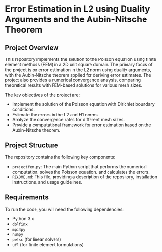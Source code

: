 # Error Estimation in L2 using Duality Arguments and the Aubin-Nitsche Theorem

## Project Overview

This repository implements the solution to the Poisson equation using finite element methods (FEM) in a 2D unit square domain. The primary focus of the project is on error estimation in the L2 norm using duality arguments, with the Aubin-Nitsche theorem applied for deriving error estimates. The project also provides a numerical convergence analysis, comparing theoretical results with FEM-based solutions for various mesh sizes.

The key objectives of the project are:

- Implement the solution of the Poisson equation with Dirichlet boundary conditions.
- Estimate the errors in the L2 and H1 norms.
- Analyze the convergence rates for different mesh sizes.
- Provide a computational framework for error estimation based on the Aubin-Nitsche theorem.

## Project Structure

The repository contains the following key components:

- `projectfem.py`: The main Python script that performs the numerical computation, solves the Poisson equation, and calculates the errors.
- `README.md`: This file, providing a description of the repository, installation instructions, and usage guidelines.

## Requirements

To run the code, you will need the following dependencies:

- Python 3.x
- `dolfinx`
- `mpi4py`
- `numpy`
- `petsc` (for linear solvers)
- `ufl` (for finite element formulations)
